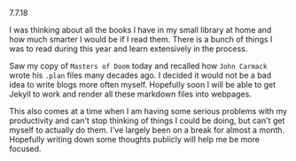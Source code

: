 7.7.18

I was thinking about all the books I have in my small library at home and how much smarter I would be if I read them. There is a bunch of things I was to read during this year and learn extensively in the process.
  
Saw my copy of `Masters of Doom` today and recalled how `John Carmack` wrote his `.plan` files many decades ago. I decided it would not be a bad idea to write blogs more often myself. Hopefully soon I will be able to get Jekyll to work and render all these markdown files into webpages.
  
This also comes at a time when I am having some serious problems with my productivity and can't stop thinking of things I could be doing, but can't get myself to actually do them. I've largely been on a break for almost a month. Hopefully writing down some thoughts publicly will help me be more focused.
